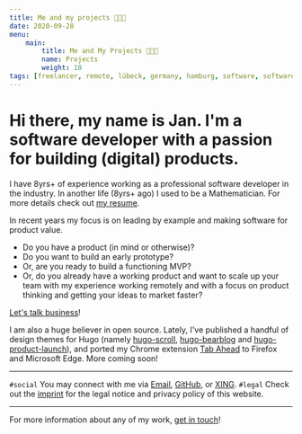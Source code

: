 ```yaml
---
title: Me and my projects 👨🏻‍🌾
date: 2020-09-28
menu:
    main:
        title: Me and My Projects 👨🏻‍🌾
        name: Projects
        weight: 10
tags: [freelancer, remote, lübeck, germany, hamburg, software, software development, consulting, product thinker, lead developer, team lead, senior software developer, web development, product value, mathematician, remote work, hugo themes]
---
```


# Hi there, my name is Jan. I'm a software developer with a passion for building (digital) products.

I have 8yrs+ of experience working as a professional software developer in the industry. In another life (8yrs+ ago) I used to be a Mathematician. For more details check out [my resume][resume-url].

In recent years my focus is on leading by example and making software for product value.

* Do you have a product (in mind or otherwise)?
* Do you want to build an early prototype?
* Or, are you ready to build a functioning MVP?
* Or, do you already have a working product and want to scale up your team with my experience working remotely and with a focus on product thinking and getting your ideas to market faster?

[Let's talk business](mailto:jan@janraasch.com)!

I am also a huge believer in open source. Lately, I've published a handful of design themes for Hugo (namely [hugo-scroll][hugo-scroll-url], [hugo-bearblog][hugo-bearblog-url] and [hugo-product-launch][hugo-product-launch-url]), and ported my Chrome extension [Tab Ahead][tab-ahead-url] to Firefox and Microsoft Edge. More coming soon!

<!-- Oh, and I do teach Yoga as well. It's just that this particular website is not aware of that (yet?!). -->

---

`#social` You may connect with me via [Email][connect-mail-url], [GitHub][connect-github-url], or [XING][connect-xing-url].
`#legal` Check out the [imprint][imprint-url] for the legal notice and privacy policy of this website.

---

For more information about any of my work, [get in touch][connect-mail-url]!

[hugo-scroll-url]: https://github.com/janraasch/hugo-scroll
[hugo-bearblog-url]: https://github.com/janraasch/hugo-bearblog
[hugo-product-launch-url]: https://github.com/janraasch/hugo-product-launch
[tab-ahead-url]: https://github.com/janraasch/tab-ahead
[connect-mail-url]: mailto:jan@janraasch.com
[connect-github-url]: https://github.com/janraasch/
[connect-xing-url]: https://www.xing.com/profile/Jan_Raasch/
[imprint-url]: imprint/
[resume-url]: resume/
